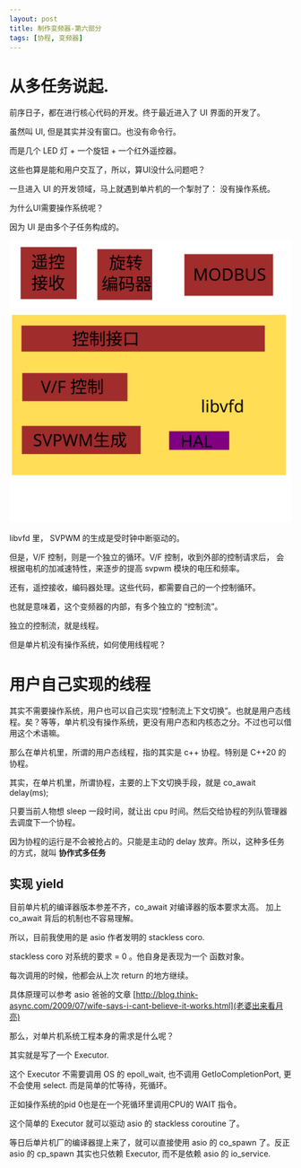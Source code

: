 ```yaml
---
layout: post
title: 制作变频器-第六部分
tags: [协程, 变频器]
---
```


# 从多任务说起.

前序日子，都在进行核心代码的开发。终于最近进入了 UI 界面的开发了。

虽然叫 UI, 但是其实并没有窗口。也没有命令行。

而是几个 LED 灯 + 一个旋钮 + 一个红外遥控器。

这些也算是能和用户交互了，所以，算UI没什么问题吧？

一旦进入 UI 的开发领域，马上就遇到单片机的一个掣肘了：
没有操作系统。

为什么UI需要操作系统呢？

因为 UI 是由多个子任务构成的。

![vvvf图解](/images/vvvf_block_diagram.svg)

libvfd 里， SVPWM 的生成是受时钟中断驱动的。

但是，V/F 控制，则是一个独立的循环。V/F 控制，收到外部的控制请求后，
会根据电机的加减速特性，来逐步的提高 svpwm 模块的电压和频率。

还有，遥控接收，编码器处理。这些代码，都需要自己的一个控制循环。


也就是意味着，这个变频器的内部，有多个独立的 “控制流”。

独立的控制流，就是线程。

但是单片机没有操作系统，如何使用线程呢？

# 用户自己实现的线程

其实不需要操作系统，用户也可以自己实现“控制流上下文切换”。也就是用户态线程。矣？等等，单片机没有操作系统，更没有用户态和内核态之分。不过也可以借用这个术语嘛。

那么在单片机里，所谓的用户态线程，指的其实是 c++ 协程。特别是 C++20 的协程。


其实，在单片机里，所谓协程，主要的上下文切换手段，就是 co_await delay(ms);

只要当前人物想 sleep 一段时间，就让出 cpu 时间。然后交给协程的列队管理器去调度下一个协程。

因为协程的运行是不会被抢占的。只能是主动的 delay 放弃。所以，这种多任务的方式，就叫 **协作式多任务**

## 实现 yield

目前单片机的编译器版本参差不齐，co_await 对编译器的版本要求太高。
加上 co_await 背后的机制也不容易理解。

所以，目前我使用的是 asio 作者发明的 stackless coro.

stackless coro 对系统的要求 = 0 。他自身是表现为一个 函数对象。

每次调用的时候，他都会从上次 return 的地方继续。


具体原理可以参考 asio 爸爸的文章 [http://blog.think-async.com/2009/07/wife-says-i-cant-believe-it-works.html](老婆出来看月亮)


那么，对单片机系统工程本身的需求是什么呢？

其实就是写了一个 Executor.

这个 Executor 不需要调用 OS 的 epoll_wait, 也不调用 GetIoCompletionPort, 更不会使用 select. 而是简单的忙等待，死循环。

正如操作系统的pid 0也是在一个死循环里调用CPU的 WAIT 指令。

这个简单的 Executor 就可以驱动 asio 的 stackless coroutine 了。

等日后单片机厂的编译器提上来了，就可以直接使用 asio 的 co_spawn 了。反正 asio 的 cp_spawn 其实也只依赖 Executor, 而不是依赖 asio 的 io_service.

